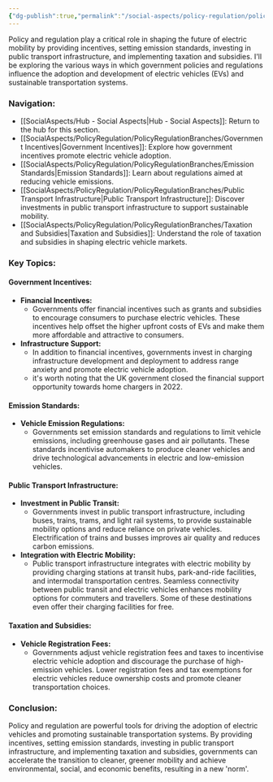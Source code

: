 ```yaml
---
{"dg-publish":true,"permalink":"/social-aspects/policy-regulation/policy-and-regulation/"}
---
```


Policy and regulation play a critical role in shaping the future of electric mobility by providing incentives, setting emission standards, investing in public transport infrastructure, and implementing taxation and subsidies. I'll be exploring the various ways in which government policies and regulations influence the adoption and development of electric vehicles (EVs) and sustainable transportation systems.

### Navigation:

- [[SocialAspects/Hub - Social Aspects\|Hub - Social Aspects]]: Return to the hub for this section.
- [[SocialAspects/PolicyRegulation/PolicyRegulationBranches/Government Incentives\|Government Incentives]]: Explore how government incentives promote electric vehicle adoption.
- [[SocialAspects/PolicyRegulation/PolicyRegulationBranches/Emission Standards\|Emission Standards]]: Learn about regulations aimed at reducing vehicle emissions.
- [[SocialAspects/PolicyRegulation/PolicyRegulationBranches/Public Transport Infrastructure\|Public Transport Infrastructure]]: Discover investments in public transport infrastructure to support sustainable mobility.
- [[SocialAspects/PolicyRegulation/PolicyRegulationBranches/Taxation and Subsidies\|Taxation and Subsidies]]: Understand the role of taxation and subsidies in shaping electric vehicle markets.

### Key Topics:

#### Government Incentives:

- **Financial Incentives:**
    - Governments offer financial incentives such as grants and subsidies to encourage consumers to purchase electric vehicles. These incentives help offset the higher upfront costs of EVs and make them more affordable and attractive to consumers.
- **Infrastructure Support:**
    - In addition to financial incentives, governments invest in charging infrastructure development and deployment to address range anxiety and promote electric vehicle adoption. 
    - it's worth noting that the UK government closed the financial support opportunity towards home chargers in 2022. 

#### Emission Standards:

- **Vehicle Emission Regulations:**
    - Governments set emission standards and regulations to limit vehicle emissions, including greenhouse gases and air pollutants. These standards incentivise automakers to produce cleaner vehicles and drive technological advancements in electric and low-emission vehicles.

#### Public Transport Infrastructure:

- **Investment in Public Transit:**
    - Governments invest in public transport infrastructure, including buses, trains, trams, and light rail systems, to provide sustainable mobility options and reduce reliance on private vehicles. Electrification of trains and busses improves air quality and reduces carbon emissions.
- **Integration with Electric Mobility:**
    - Public transport infrastructure integrates with electric mobility by providing charging stations at transit hubs, park-and-ride facilities, and intermodal transportation centres. Seamless connectivity between public transit and electric vehicles enhances mobility options for commuters and travellers. Some of these destinations even offer their charging facilities for free. 

#### Taxation and Subsidies:

- **Vehicle Registration Fees:**
    - Governments adjust vehicle registration fees and taxes to incentivise electric vehicle adoption and discourage the purchase of high-emission vehicles. Lower registration fees and tax exemptions for electric vehicles reduce ownership costs and promote cleaner transportation choices.

### Conclusion:

Policy and regulation are powerful tools for driving the adoption of electric vehicles and promoting sustainable transportation systems. By providing incentives, setting emission standards, investing in public transport infrastructure, and implementing taxation and subsidies, governments can accelerate the transition to cleaner, greener mobility and achieve environmental, social, and economic benefits, resulting in a new 'norm'. 

